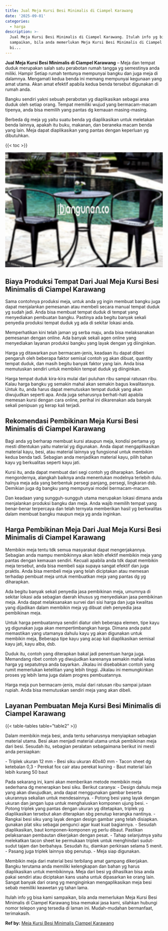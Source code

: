 ```yaml
---
title: Jual Meja Kursi Besi Minimalis di Ciampel Karawang
date: '2025-09-01'
categories:
  - harga
description: >-
  Jual Meja Kursi Besi Minimalis di Ciampel Karawang. Itulah info yg bisa kami
  sampaikan, bila anda memerlukan Meja Kursi Besi Minimalis di Ciampel Karawang
  bi...
---
```


**Jual Meja Kursi Besi Minimalis di Ciampel Karawang** – Meja dan tempat duduk merupakan salah satu perabotan rumah tangga yg semestinya anda miliki. Hampir Setiap rumah tentunya mempunyai bangku dan juga meja di dalamnya. Mengamati kedua benda ini memang mempunyai kegunaan yang amat utama. Akan amat efektif apabila kedua benda tersebut digunakan di rumah anda.

Bangku sendiri yakni sebuah perabotan yg diaplikasikan sebagai area duduk oleh setiap orang. Tempat memiliki wujud yang bermacam-macam tipenya, anda bisa memilih yang pantas dg kemauan masing-masing.

Berbeda dg meja yg yaitu suatu benda yg diaplikasikan untuk meletakan benda lainnya, apakah itu buku, makanan, dan beraneka macam benda yang lain. Meja dapat diaplikasikan yang pantas dengan keperluan yg dibutuhkan.

{{< toc >}}

![Jual Meja Kursi Besi Minimalis di Ciampel Karawang](/images/jual-meja-besi-murah21.png)

## Biaya Produksi Tempat Dari Jual Meja Kursi Besi Minimalis di Ciampel Karawang

Sama contohnya produksi meja, untuk anda yg ingin membuat bangku juga dapat menjalankan pemesanan atau membeli secara manual tempat duduk yg sudah jadi. Anda bisa membuat tempat duduk di tempat yang menyediakan pembuatan bangku. Pastinya ada begitu banyak sekali penyedia produksi tempat duduk yg ada di sekitar lokasi anda.

Memperhatikan kini telah jaman yg serba maju, anda bisa melaksanakan pemesanan dengan online. Ada banyak sekali agen online yang menyediakan layanan produksi bangku yang layak dengan yg diinginkan.

Harga yg ditawarkan pun bermacam-jenis, keadaan itu dapat diberi pengaruh oleh beberapa faktor semisal contoh yg akan dibuat, quantity tempat duduk, dan masih begitu banyak faktor yang lain. Anda bisa memutuskan sendiri untuk membikin tempat duduk yg diinginkan.

Harga tempat duduk kira-kira mulai dari puluhan ribu sampai ratusan ribu. Kalau harga bangku yg semakin mahal akan semakin bagus kwalitasnya. Untuk itu, anda harus dapat memutuskan tempat duduk yang akan diwujudkan seperti apa. Anda juga seharusnya berhati-hati apabila memesan kursi dengan cara online, perihal ini dikarenakan ada banyak sekali penipuan yg kerap kali terjadi.

## Rekomendasi Pembikinan Meja Kursi Besi Minimalis di Ciampel Karawang

Bagi anda yg berharap membuat kursi ataupun meja, kondisi pertama yg mesti ditentukan yaitu material yg digunakan. Anda dapat mengaplikasikan material kayu, besi, atau material lainnya yg fungsional untuk membikin kedua benda tadi. Sebagian anda menjadikan material kayu, pilih bahan kayu yg berkualitas seperti kayu jati.

Kursi itu, anda dapat membuat dari segi contoh yg diharapkan. Sebelum mengordernya, alangkah baiknya anda menentukan modelnya terlebih dulu. halnya meja ada yang berbentuk persegi panjang, persegi, lingkaran dsb. Demikian juga dg bangku yang mempunyai model bermacam-macam.

Dan keadaan yang sungguh-sungguh utama merupakan lokasi dimana anda menjalankan produksi bangku dan meja. Anda wajib memilih tempat yang benar-benar terpercaya dan telah ternyata memberikan hasil yg berkwalitas dalam membuat bangku maupun meja yg anda inginkan.

## Harga Pembikinan Meja Dari Jual Meja Kursi Besi Minimalis di Ciampel Karawang

Membikin meja tentu tdk semua masyarakat dapat mengerjakannya. Sebagian anda mampu membikinnya akan lebih efektif membikin meja yang pantas dengan kemauan sendiri. Kecuali apabila anda tdk dapat membikin meja tersebut, anda bisa membeli saja supaya sangat efektif dan juga praktis. Anda bisa membeli meja yang telah diciptakan atau memesan terhadap pembuat meja untuk membuatkan meja yang pantas dg yg diharapkan.

Ada begitu banyak sekali penyedia jasa pembikinan meja, umumnya di sekitar lokasi ada sebagian daerah khusus yg menyediakan jasa pembikinan meja. Anda dapat melaksanakan survei dari sisi harga dan juga kwalitas yang dijadikan dalam membikin meja yg dibuat oleh penyedia jasa pembikinan meja.

Untuk harga pembuatannya sendiri diatur oleh beberapa elemen, tipe kayu yg digunakan juga akan mempertimbangkan harga. Dimana anda patut memastikan yang utamanya dahulu kayu yg akan digunakan untuk membikin meja, Beberapa tipe kayu yang acap kali diaplikasikan semisal kayu jati, kayu alba, dsb.

Duduk itu, contoh yang diterapkan bakal jadi penentuan harga juga. Memandang ribet contoh yg diwujudkan karenanya semakin mahal kelas harga yg sepatutnya anda bayarkan. Jikalau ini disebabkan contoh yang rumit memerlukan ketelitian yang lebih tinggi. Jikalau ini memungkinkan proses yg lebih lama juga dalam progres pembuatannya.

Harga meja pun bermacam-jenis, mulai dari ratusan ribu sampai jutaan rupiah. Anda bisa memutuskan sendiri meja yang akan dibeli.

## Layanan Pembuatan Meja Kursi Besi Minimalis di Ciampel Karawang

{{< table-tables table="table2" >}}

Dalam membikin meja besi, anda tentu seharusnya menyiapkan sebagian material utama. Besi akan menjadi material utama untuk pembikinan meja dari besi. Sesudah itu, sebagian peralatan sebagaimana berikut ini mesti anda persiapkan:

\- Triplek ukuran 12 mm - Besi siku ukuran 40x40 mm - Tacon sheet dg ketebalan 0,3 - Perekat fox cair atau perekat kuning - Baut material lain lebih kurang 50 baut

Pada sekarang ini, kami akan memberikan metode membikin meja sederhana dg menerapkan besi siku. Berikut caranya: - Design dahulu meja yang akan diwujudkan, anda dapat menggunakan gambar beserta ukurannya sekalian untuk mendesainnya. - Potong besi yang layak dengan ukuran dan jangan lupa untuk menghaluskan komponen ujung besi. - Potong triplek yang pantas dengan ukuran yg ditetapkan, triplek yg diaplikasikan tersebut akan diterapkan sbg penutup kerangka nantinya. - Rangkai besi siku yang layak dengan design gambar yang telah disiapkan. gunakan plat siku sebagai pengunci agar kuat kuat bagiannya. - Sesudah diaplikasikan, baut komponen-komponen yg perlu dibaut. Pastikan pelaksanaan pembautan dikerjakan dengan pesat. - Tahap selanjutnya yaitu melekatkan tacon sheet ke permukaan triplek untuk menghindari sudut-sudut tajam dan berbahaya. Sesudah itu, diamkan perkiraan selama 5 menit. - Pasang juga triplek lainnya sbg penutup. - Meja siap digunakan.

Membikin meja dari material besi terbilang amat gampang dikerjakan. Bangku terutama anda memiliki kelengkapan dan bahan yg harus diaplikasikan untuk membikinnya. Meja dari besi yg dihasilkan bisa anda pakai sendiri atau diciptakan kans usaha untuk dipasarkan ke orang lain. Sangat banyak dari orang yg menginginkan mengaplikasikan meja besi sebab memiliki keawetan yg tahan lama.

Itulah info yg bisa kami sampaikan, bila anda memerlukan Meja Kursi Besi Minimalis di Ciampel Karawang bisa memakai jasa kami, silahkan hubungi nomor telepon yang tersedia di laman ini. Mudah-mudahan bermanfaat, terimakasih.

**Ref by:** [Meja Kursi Besi Minimalis Ciampel Karawang](https://id.wikipedia.org/wiki/Meja)
